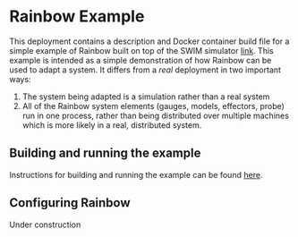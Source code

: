 # Rainbow Example

This deployment contains a description and Docker container build file for a simple example of Rainbow built on top of the SWIM simulator 
[link](https://github.com/cp2-sei/swim). This example is intended as a simple demonstration of how Rainbow can be used to adapt a system. 
It differs from a *real* deployment in two important ways:

1. The system being adapted is a simulation rather than a real system
2. All of the Rainbow system elements (gauges, models, effectors, probe) run in one process, rather than being distributed over multiple 
machines which is more likely in a real, distributed system.

## Building and running the example
Instructions for building and running the example can be found [here](docker/INSTRUCTIONS.md).

## Configuring Rainbow

Under construction
